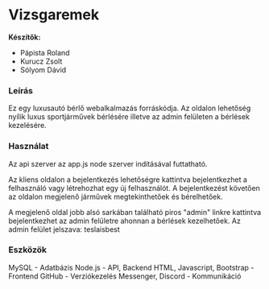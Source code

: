 # Vizsgaremek
**Készítők:**
- Pápista Roland
- Kurucz Zsolt
- Sólyom Dávid

### Leírás
Ez egy luxusautó bérlő webalkalmazás forráskódja. Az oldalon lehetőség nyílik luxus sportjárművek bérlésére illetve az admin felületen a bérlések kezelésére.

### Használat
Az api szerver az app.js node szerver indításával futtatható.

Az kliens oldalon a bejelentkezés lehetőségre kattintva bejelentkezhet a felhasználó vagy létrehozhat egy új felhasználót. A bejelentkezést követően az oldalon megjelenő járművek megtekinthetőek és bérelhetőek.

A megjelenő oldal jobb alsó sarkában található piros "admin" linkre kattintva bejelentkezhet az admin felületre ahonnan a bérlések kezelhetőek.
Az admin felület jelszava: teslaisbest

### Eszközök

MySQL - Adatbázis
Node.js - API, Backend
HTML, Javascript, Bootstrap - Frontend
GitHub - Verziókezelés
Messenger, Discord - Kommunikáció
